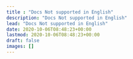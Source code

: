```yaml
---
title : "Docs Not supported in English"
description: "Docs Not supported in English"
lead: "Docs Not supported in English"
date: 2020-10-06T08:48:23+00:00
lastmod: 2020-10-06T08:48:23+00:00
draft: false
images: []
---
```

